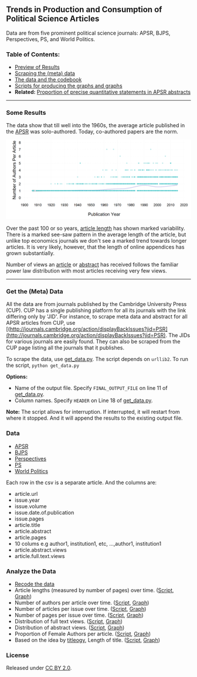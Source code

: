 ## Trends in Production and Consumption of Political Science Articles

Data are from five prominent political science journals: APSR, BJPS, Perspectives, PS, and World Politics. 

### Table of Contents:

* [Preview of Results](#results)
* [Scraping the (meta) data](#get-the-meta-data)
* [The data and the codebook](#data)
* [Scripts for producing the graphs and graphs](#analyze-the-data)
* **Related:** [Proportion of precise quantitative statements in APSR abstracts](https://github.com/soodoku/quant-discipline)

----

### Some Results

The data show that till well into the 1960s, the average article published in the [APSR](http://journals.cambridge.org/action/displayJournal?jid=PSR) was solo-authored. Today, co-authored papers are the norm.

![No. of authors over time](figs/n_authors_per_article_over_time.png)

Over the past 100 or so years, [article length](figs/article_length.pdf) has shown marked variability. There is a marked see-saw pattern in the average length of the article, but unlike top economics journals we don't see a marked trend towards longer articles. It is very likely, however, that the length of online appendices has grown substantially. 

Number of views an [article](figs/fulltext_views.pdf) or [abstract](figs/abstract_views.pdf) has received follows the familiar power law distribution with most articles receiving very few views. 


----- 

### Get the (Meta) Data

All the data are from journals published by the Cambridge University Press (CUP). CUP has a single publishing platform for all its journals with the link differing only by 'JID'. For instance, to scrape meta data and abstract for all APSR articles from CUP, use [(http://journals.cambridge.org/action/displayBackIssues?jid=PSR](http://journals.cambridge.org/action/displayBackIssues?jid=PSR). The JIDs for various journals are easily found. They can also be scraped from the CUP page listing all the journals that it publishes. 

To scrape the data, use [get_data.py](scripts/get_data.py). The script depends on `urllib2`. To run the script, `python get_data.py`

**Options:**
   * Name of the output file. Specify `FINAL_OUTPUT_FILE` on line 11 of [get_data.py](scripts/get_data.py).
   * Column names. Specify `HEADER` on Line 18 of [get_data.py](scripts/get_data.py).

**Note:** The script allows for interruption. If interrupted, it will restart from where it stopped. And it will append the results to the existing output file.

### Data

  * [APSR](data/apsr_data.csv)  
  * [BJPS](data/bjps_data.csv)  
  * [Perspectives](data/pps_data.csv)  
  * [PS](data/psc_data.csv)  
  * [World Politics](data/wpo_data.csv)  
  
Each row in the csv is a separate article. And the columns are:  
   
   * article.url
   * issue.year
   * issue.volume 
   * issue.date.of.publication
   * issue.pages
   * article.title
   * article.abstract
   * article.pages
   * 10 colums e.g author1, institution1, etc, ...,author1, institution1 
   * article.abstract.views
   * article.full.text.views

### Analyze the Data

* [Recode the data](scripts/meta_apsr.R)
* Article lengths (measured by number of pages) over time. ([Script](scripts/article_length.R), [Graph](figs/n_pages_per_article_over_time.pdf))  
* Number of authors per article over time. ([Script](scripts/n_authors.R), [Graph](figs/n_authors_per_article_over_time.pdf))  
* Number of articles per issue over time. ([Script](scripts/articles_per_issue.R), [Graph](figs/articles_per_issue_over_time.pdf))  
* Number of pages per issue over time. ([Script](scripts/issue_length.R), [Graph](figs/pages_per_issue_over_time.pdf))  
* Distribution of full text views. ([Script](scripts/fulltext_views.R), [Graph](figs/fulltext_views.pdf))  
* Distribution of abstract views. ([Script](scripts/abstract_views.R), [Graph](figs/abstract_views.pdf)) 
* Proportion of Female Authors per article. ([Script](scripts/gender_authors.R), [Graph](figs/gender_authors_per_article_over_time.pdf)) 
* Based on the idea by [titleogy](http://datacolada.org/2013/12/04/titleogy/), Length of title. ([Script](scripts/title_length.R), [Graph](figs/title_len_over_time.pdf)) 


### License
Released under [CC BY 2.0](https://creativecommons.org/licenses/by/2.0/).
